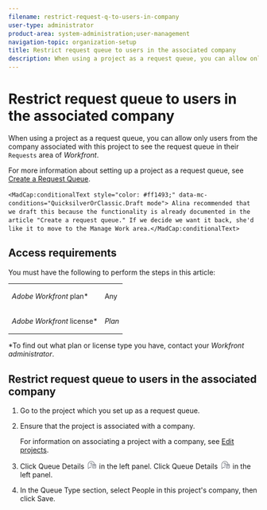 ```yaml
---
filename: restrict-request-q-to-users-in-company
user-type: administrator
product-area: system-administration;user-management
navigation-topic: organization-setup
title: Restrict request queue to users in the associated company
description: When using a project as a request queue, you can allow only users from the company associated with this project to see the request queue in their Requests area of Workfront.
---
```


# Restrict request queue to users in the associated company

When using a project as a request queue, you can allow only users from the company associated with this project to see the request queue in their `Requests` area of *Workfront*.

For more information about setting up a project as a request queue, see [Create a Request Queue](../../../manage-work/requests/create-and-manage-request-queues/create-request-queue.md).

<!--
<p data-mc-conditions="QuicksilverOrClassic.Draft mode"> <draft-comment>
<MadCap:conditionalText style="color: #ff1493;" data-mc-conditions="QuicksilverOrClassic.Draft mode">
Alina recommended that we draft this because the functionality is already documented in the article "Create a request queue." If we decide we want it back, she'd like it to move to the Manage Work area.
</MadCap:conditionalText>
</draft-comment><MadCap:conditionalText style="color: #ff1493;" data-mc-conditions="QuicksilverOrClassic.Draft mode">
Alina recommended that we draft this because the functionality is already documented in the article "Create a request queue." If we decide we want it back, she'd like it to move to the Manage Work area.
</MadCap:conditionalText> </p>
-->

`<MadCap:conditionalText style="color: #ff1493;" data-mc-conditions="QuicksilverOrClassic.Draft mode"> Alina recommended that we draft this because the functionality is already documented in the article "Create a request queue." If we decide we want it back, she'd like it to move to the Manage Work area.</MadCap:conditionalText>`

## Access requirements

You must have the following to perform the steps in this article:

<table cellspacing="0"> 
 <col> 
 <col> 
 <tbody> 
  <tr> 
   <td role="rowheader"><em>Adobe Workfront</em> plan*</td> 
   <td> <p>Any</p> </td> 
  </tr> 
  <tr> 
   <td role="rowheader"><em>Adobe Workfront</em> license*</td> 
   <td> <p><em>Plan</em> </p> </td> 
  </tr> 
 </tbody> 
</table>

&#42;To find out what plan or license type you have, contact your *Workfront administrator*.

## Restrict request queue to users in the associated company

<ol> 
 <li value="1"> <p>Go to the project which you set up as a request queue.</p> </li> 
 <li value="2"> <p>Ensure that the project is associated with a company.</p> <p>For information on associating a project with a company, see <a href="../../../manage-work/projects/manage-projects/edit-projects.md" class="MCXref xref">Edit projects</a>.</p> </li> 
 <li value="3"> <draft-comment>
   <MadCap:conditionalText data-mc-conditions="QuicksilverOrClassic.Quicksilver">
    Click 
    <span class="bold">Queue Details</span>
    <img src="assets/queue-details-left-panel.png"> in the left panel.
   </MadCap:conditionalText>
  </draft-comment><MadCap:conditionalText data-mc-conditions="QuicksilverOrClassic.Quicksilver">
   Click 
   <span class="bold">Queue Details</span>
   <img src="assets/queue-details-left-panel.png"> in the left panel.
  </MadCap:conditionalText> </li> 
 <li value="4"> <p>In the <span class="bold">Queue Type</span> section, select&nbsp;<span class="bold">People in this project's company</span>, then click <span class="bold">Save</span>.</p> </li> 
</ol>

